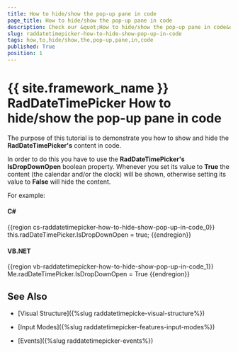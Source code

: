 ```yaml
---
title: How to hide/show the pop-up pane in code
page_title: How to hide/show the pop-up pane in code
description: Check our &quot;How to hide/show the pop-up pane in code&quot; documentation article for the RadDateTimePicker {{ site.framework_name }} control.
slug: raddatetimepicker-how-to-hide-show-pop-up-in-code
tags: how,to,hide/show,the,pop-up,pane,in,code
published: True
position: 1
---
```


# {{ site.framework_name }} RadDateTimePicker How to hide/show the pop-up pane in code

The purpose of this tutorial is to demonstrate you how to show and hide the __RadDateTimePicker's__ content in code. 

In order to do this you have to use the __RadDateTimePicker's IsDropDownOpen__ boolean property. Whenever you set its value to __True__ the content (the calendar and/or the clock) will be shown, otherwise setting its value to __False__ will hide the content. 

For example:

#### __C#__

{{region cs-raddatetimepicker-how-to-hide-show-pop-up-in-code_0}}
	this.radDateTimePicker.IsDropDownOpen = true;
{{endregion}}



#### __VB.NET__

{{region vb-raddatetimepicker-how-to-hide-show-pop-up-in-code_1}}
	Me.radDateTimePicker.IsDropDownOpen = True
{{endregion}}

## See Also

 * [Visual Structure]({%slug raddatetimepicke-visual-structure%})

 * [Input Modes]({%slug raddatetimepicker-features-input-modes%})

 * [Events]({%slug raddatetimepicker-events%})
